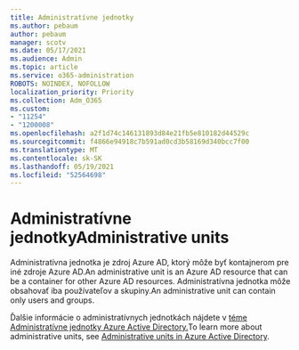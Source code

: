 ```yaml
---
title: Administratívne jednotky
ms.author: pebaum
author: pebaum
manager: scotv
ms.date: 05/17/2021
ms.audience: Admin
ms.topic: article
ms.service: o365-administration
ROBOTS: NOINDEX, NOFOLLOW
localization_priority: Priority
ms.collection: Adm_O365
ms.custom:
- "11254"
- "1200008"
ms.openlocfilehash: a2f1d74c146131893d84e21fb5e810182d44529c
ms.sourcegitcommit: f4866e94918c7b591ad0cd3b58169d340bcc7f00
ms.translationtype: MT
ms.contentlocale: sk-SK
ms.lasthandoff: 05/19/2021
ms.locfileid: "52564698"
---
```

# <a name="administrative-units"></a><span data-ttu-id="4aa14-102">Administratívne jednotky</span><span class="sxs-lookup"><span data-stu-id="4aa14-102">Administrative units</span></span>

<span data-ttu-id="4aa14-103">Administratívna jednotka je zdroj Azure AD, ktorý môže byť kontajnerom pre iné zdroje Azure AD.</span><span class="sxs-lookup"><span data-stu-id="4aa14-103">An administrative unit is an Azure AD resource that can be a container for other Azure AD resources.</span></span> <span data-ttu-id="4aa14-104">Administratívna jednotka môže obsahovať iba používateľov a skupiny.</span><span class="sxs-lookup"><span data-stu-id="4aa14-104">An administrative unit can contain only users and groups.</span></span>

<span data-ttu-id="4aa14-105">Ďalšie informácie o administratívnych jednotkách nájdete v [téme Administratívne jednotky Azure Active Directory.](/azure/active-directory/roles/administrative-units)</span><span class="sxs-lookup"><span data-stu-id="4aa14-105">To learn more about administrative units, see [Administrative units in Azure Active Directory](/azure/active-directory/roles/administrative-units).</span></span>